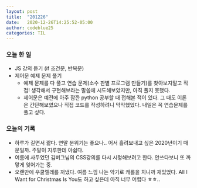 ```yaml
---
layout: post
title:  "201226"
date:   2020-12-26T14:25:52-05:00
author: codeblue25
categories: TIL
---
```


<h3>오늘 한 일</h3>

* JS 강의 듣기 (if 조건문, 반복문)
* 제어문 예제 문제 풀기
  * 예제 문제를 다 풀고 연습 문제(소수 판별 프로그램 만들기)를 찾아보지말고 직접! 생각해서 구현해보라는 말씀에 시도해보았지만, 아직 풀지 못했다.
  * 제어문은 예전에 아주 잠깐 python 공부할 때 접해본 적이 있다. 그 때도 이론은 간단해보였으나 직접 코드를 작성하려니 막막했었다. 내일은 꼭 연습문제를 풀고 싶다.



<h3>오늘의 기록</h3>

* 하루가 길면서 짧다. 연말 분위기는 좋으나.. 어서 흘려보내고 싶은 2020년이기 때문일까. 주말이 지루한데 아쉽다.
* 여름에 사두었던 김버그님의 CSS강의를 다시 시청해보려고 한다. 안쓰다보니 또 까맣게 잊어가는 중.
* 오랜만에 우쿨렐레를 꺼냈다. 여름 느낌 나는 악기로 캐롤을 치니까 재밌었다. All I Want for Christmas Is You도 하고 싶은데 아직 너무 어렵다 ㅎㅎ..
 